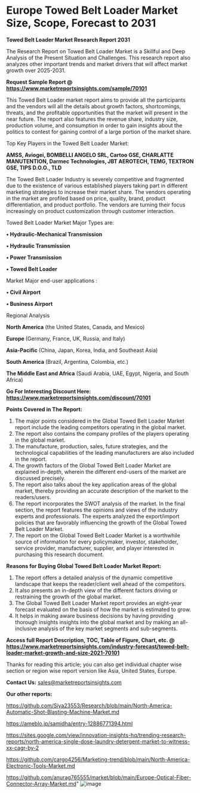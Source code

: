 # Europe Towed Belt Loader Market Size, Scope, Forecast to 2031

<strong>Towed Belt Loader Market Research Report 2031</strong>

The Research Report on Towed Belt Loader Market is a Skillful and Deep Analysis of the Present Situation and Challenges. This research report also analyzes other important trends and market drivers that will affect market growth over 2025-2031.

<strong>Request Sample Report @ <a href=https://www.marketreportsinsights.com/sample/70101>https://www.marketreportsinsights.com/sample/70101</a></strong>

This Towed Belt Loader market report aims to provide all the participants and the vendors will all the details about growth factors, shortcomings, threats, and the profitable opportunities that the market will present in the near future. The report also features the revenue share, industry size, production volume, and consumption in order to gain insights about the politics to contest for gaining control of a large portion of the market share.

Top Key Players in the Towed Belt Loader Market:

<strong>AMSS, Aviogei, BOMBELLI ANGELO SRL, Cartoo GSE, CHARLATTE MANUTENTION, Darmec Technologies, JBT AEROTECH, TEMG, TEXTRON GSE, TIPS D.O.O., TLD</strong>

The Towed Belt Loader Industry is severely competitive and fragmented due to the existence of various established players taking part in different marketing strategies to increase their market share. The vendors operating in the market are profiled based on price, quality, brand, product differentiation, and product portfolio. The vendors are turning their focus increasingly on product customization through customer interaction.

Towed Belt Loader Market Major Types are:

<strong>• Hydraulic-Mechanical Transmission

• Hydraulic Transmission

• Power Transmission

• Towed Belt Loader</strong>

Market Major end-user applications :

<strong>• Civil Airport

• Business Airport</strong>

Regional Analysis

</u><strong><b>North America</b></strong> (the United States, Canada, and Mexico)

<strong><b>Europe </b></strong>(Germany, France, UK, Russia, and Italy)

<strong><b>Asia-Pacific</b></strong> (China, Japan, Korea, India, and Southeast Asia)

<strong><b>South America</b></strong> (Brazil, Argentina, Colombia, etc.)

<strong><b>The Middle East and Africa</b></strong> (Saudi Arabia, UAE, Egypt, Nigeria, and South Africa)

<strong>Go For Interesting Discount Here: <a href=https://www.marketreportsinsights.com/discount/70101>https://www.marketreportsinsights.com/discount/70101</a></strong>

<strong>Points Covered in The Report:</strong>
<ol>
  <li>The major points considered in the Global Towed Belt Loader Market report include the leading competitors operating in the global market.</li>
  <li>The report also contains the company profiles of the players operating in the global market.</li>
  <li>The manufacture, production, sales, future strategies, and the technological capabilities of the leading manufacturers are also included in the report.</li>
  <li>The growth factors of the Global Towed Belt Loader Market are explained in-depth, wherein the different end-users of the market are discussed precisely.</li>
  <li>The report also talks about the key application areas of the global market, thereby providing an accurate description of the market to the readers/users.</li>
  <li>The report incorporates the SWOT analysis of the market. In the final section, the report features the opinions and views of the industry experts and professionals. The experts analyzed the export/import policies that are favorably influencing the growth of the Global Towed Belt Loader Market.</li>
  <li>The report on the Global Towed Belt Loader Market is a worthwhile source of information for every policymaker, investor, stakeholder, service provider, manufacturer, supplier, and player interested in purchasing this research document.</li>
</ol>
<strong>Reasons for Buying Global Towed Belt Loader Market Report:</strong>

<ol>
  <li>The report offers a detailed analysis of the dynamic competitive landscape that keeps the reader/client well ahead of the competitors.</li>
  <li>It also presents an in-depth view of the different factors driving or restraining the growth of the global market.</li>
  <li>The Global Towed Belt Loader Market report provides an eight-year forecast evaluated on the basis of how the market is estimated to grow.</li>
  <li>It helps in making aware business decisions by having providing thorough insights insights into the global market and by making an all-inclusive analysis of the key market segments and sub-segments.</li>
</ol>
<strong>Access full Report Description, TOC, Table of Figure, Chart, etc. @ <a href=https://www.marketreportsinsights.com/industry-forecast/towed-belt-loader-market-growth-and-size-2021-70101>https://www.marketreportsinsights.com/industry-forecast/towed-belt-loader-market-growth-and-size-2021-70101</a></strong>


Thanks for reading this article; you can also get individual chapter wise section or region wise report version like Asia, United States, Europe.

<strong>Contact Us:</strong>
sales@marketreportsinsights.com

<strong>Our other reports:</strong>

<a href=https://github.com/Siya23553/Research/blob/main/North-America-Automatic-Shot-Blasting-Machine-Market.md>https://github.com/Siya23553/Research/blob/main/North-America-Automatic-Shot-Blasting-Machine-Market.md</a>

<a href=https://ameblo.jp/samidha/entry-12886771394.html>https://ameblo.jp/samidha/entry-12886771394.html</a>

<a href=https://sites.google.com/view/innovation-insights-hq/trending-research-reports/north-america-single-dose-laundry-detergent-market-to-witness-xx-cagr-by-2>https://sites.google.com/view/innovation-insights-hq/trending-research-reports/north-america-single-dose-laundry-detergent-market-to-witness-xx-cagr-by-2</a>

<a href=https://github.com/cargo4256/Marketing-trend/blob/main/North-America-Electronic-Tools-Market.md>https://github.com/cargo4256/Marketing-trend/blob/main/North-America-Electronic-Tools-Market.md</a>

<a href=https://github.com/anurag765555/market/blob/main/Europe-Optical-Fiber-Connector-Array-Market.md>https://github.com/anurag765555/market/blob/main/Europe-Optical-Fiber-Connector-Array-Market.md</a>"
![image](https://github.com/user-attachments/assets/5932800f-19ee-4331-8cda-e9734f13be53)
